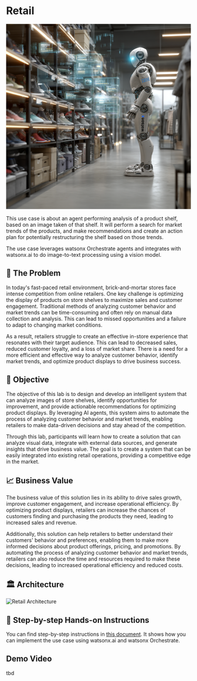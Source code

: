 # Retail

![](./images/d96343cd-808a-4f0e-971a-1e6bf9e58fb6.png)

This use case is about an agent performing analysis of a product shelf, based on an image taken of that shelf. It will perform a search for market trends of the products, and make recommendations and create an action plan for potentially restructuring the shelf based on those trends. 

The use case leverages watsonx Orchestrate agents and integrates with watsonx.ai to do image-to-text processing using a vision model. 

## 🤔 The Problem
In today's fast-paced retail environment, brick-and-mortar stores face intense competition from online retailers. One key challenge is optimizing the display of products on store shelves to maximize sales and customer engagement. Traditional methods of analyzing customer behavior and market trends can be time-consuming and often rely on manual data collection and analysis. This can lead to missed opportunities and a failure to adapt to changing market conditions.

As a result, retailers struggle to create an effective in-store experience that resonates with their target audience. This can lead to decreased sales, reduced customer loyalty, and a loss of market share. There is a need for a more efficient and effective way to analyze customer behavior, identify market trends, and optimize product displays to drive business success.

## 🎯 Objective
The objective of this lab is to design and develop an intelligent system that can analyze images of store shelves, identify opportunities for improvement, and provide actionable recommendations for optimizing product displays. By leveraging AI agents, this system aims to automate the process of analyzing customer behavior and market trends, enabling retailers to make data-driven decisions and stay ahead of the competition.

Through this lab, participants will learn how to create a solution that can analyze visual data, integrate with external data sources, and generate insights that drive business value. The goal is to create a system that can be easily integrated into existing retail operations, providing a competitive edge in the market.

## 📈 Business Value
The business value of this solution lies in its ability to drive sales growth, improve customer engagement, and increase operational efficiency. By optimizing product displays, retailers can increase the chances of customers finding and purchasing the products they need, leading to increased sales and revenue.

Additionally, this solution can help retailers to better understand their customers' behavior and preferences, enabling them to make more informed decisions about product offerings, pricing, and promotions. By automating the process of analyzing customer behavior and market trends, retailers can also reduce the time and resources required to make these decisions, leading to increased operational efficiency and reduced costs.

## 🏛️ Architecture
![Retail Architecture](https://github.ibm.com/skol/agentic-ai-client-bootcamp/assets/13654/d18fdbd0-02fe-4d1f-9734-c93b9b30ffd1)


## 📄 Step-by-step Hands-on Instructions
You can find step-by-step instructions in [this document](./retail.md). It shows how you can implement the use case using watsonx.ai and watsonx Orchestrate.

## Demo Video
tbd

